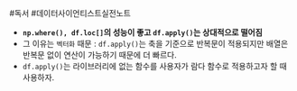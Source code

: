 #독서 #데이터사이언티스트실전노트

- **`np.where(), df.loc[]`의 성능이 좋고 `df.apply()`는 상대적으로 떨어짐**
- 그 이유는 `벡터화` 때문 : `df.apply()`는 축을 기준으로 반복문이 적용되지만 배열은 반복문 없이 연산이 가능하기 때문에 더 빠르다.
- `df.apply()`는 라이브러리에 없는 함수를 사용자가 람다 함수로 적용하고자 할 때 사용하자.


